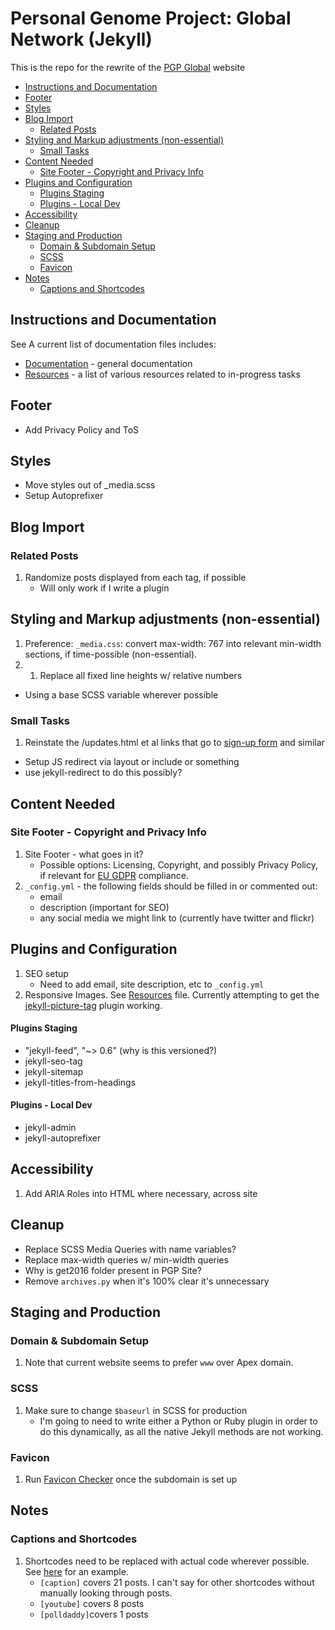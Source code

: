 # Personal Genome Project: Global Network (Jekyll)

This is the repo for the rewrite of the [PGP Global](https://www.personalgenomes.org/) website

<!-- MarkdownTOC -->

* [Instructions and Documentation](#instructions-and-documentation)
* [Footer](#footer)
* [Styles](#styles)
* [Blog Import](#blog-import)
  * [Related Posts](#related-posts)
* [Styling and Markup adjustments \(non-essential\)](#styling-and-markup-adjustments-non-essential)
  * [Small Tasks](#small-tasks)
* [Content Needed](#content-needed)
  * [Site Footer - Copyright and Privacy Info](#site-footer---copyright-and-privacy-info)
* [Plugins and Configuration](#plugins-and-configuration)
    * [Plugins Staging](#plugins-staging)
    * [Plugins - Local Dev](#plugins---local-dev)
* [Accessibility](#accessibility)
* [Cleanup](#cleanup)
* [Staging and Production](#staging-and-production)
  * [Domain & Subdomain Setup](#domain--subdomain-setup)
  * [SCSS](#scss)
  * [Favicon](#favicon)
* [Notes](#notes)
  * [Captions and Shortcodes](#captions-and-shortcodes)

<!-- /MarkdownTOC -->

<a id="instructions-and-documentation"></a>
## Instructions and Documentation

See A current list of documentation files includes:
* [Documentation](docs/documentation.md) - general documentation
* [Resources](docs/resources.md) - a list of various resources related to in-progress tasks

<a id="footer"></a>
## Footer

* Add Privacy Policy and ToS

<a id="styles"></a>
## Styles

* Move styles out of _media.scss
* Setup Autoprefixer

<a id="blog-import"></a>
## Blog Import

<a id="related-posts"></a>
### Related Posts

1. Randomize posts displayed from each tag, if possible
    * Will only work if I write a plugin

<a id="styling-and-markup-adjustments-non-essential"></a>
## Styling and Markup adjustments (non-essential)

1. Preference: `_media.css`: convert max-width: 767 into relevant min-width sections, if time-possible (non-essential).
2. 1. Replace all fixed line heights w/ relative numbers
* Using a base SCSS variable wherever possible

<a id="small-tasks"></a>
### Small Tasks

1. Reinstate the /updates.html et al links that go to [sign-up form](https://personalgenomes.us3.list-manage.com/subscribe?u=3980aaa2746fd428de44b2ab4&id=34d31b2d4b) and similar
  * Setup JS redirect via layout or include or something
  * use jekyll-redirect to do this possibly?

<a id="content-needed"></a>
## Content Needed

<a id="site-footer---copyright-and-privacy-info"></a>
### Site Footer - Copyright and Privacy Info
1. Site Footer - what goes in it?
    * Possible options: Licensing, Copyright, and possibly Privacy Policy, if relevant for [EU GDPR](https://eugdpr.org/) compliance.
2. `_config.yml` - the following fields should be filled in or commented out:
    * email
    * description (important for SEO)
    * any social media we might link to (currently have twitter and flickr)

<a id="plugins-and-configuration"></a>
## Plugins and Configuration
1. SEO setup
    * Need to add email, site description, etc to `_config.yml`
2. Responsive Images. See [Resources][1] file. Currently attempting to get the [jekyll-picture-tag](https://github.com/robwierzbowski/jekyll-picture-tag) plugin working.

<a id="plugins-staging"></a>
#### Plugins Staging

* "jekyll-feed", "~> 0.6" (why is this versioned?)
* jekyll-seo-tag
* jekyll-sitemap
* jekyll-titles-from-headings


<a id="plugins---local-dev"></a>
#### Plugins - Local Dev

* jekyll-admin
* jekyll-autoprefixer

<a id="accessibility"></a>
## Accessibility

1. Add ARIA Roles into HTML where necessary, across site

<a id="cleanup"></a>
## Cleanup

* Replace SCSS Media Queries with name variables?
* Replace max-width queries w/ min-width queries
* Why is get2016 folder present in PGP Site?
* Remove `archives.py` when it's 100% clear it's unnecessary

<a id="staging-and-production"></a>
## Staging and Production

<a id="domain--subdomain-setup"></a>
### Domain & Subdomain Setup

1. Note that current website seems to prefer `www` over Apex domain.

<a id="scss"></a>
### SCSS

1. Make sure to change `$baseurl` in SCSS for production
    * I'm going to need to write either a Python or Ruby plugin in order to do this dynamically, as all the native Jekyll methods are not working.

<a id="favicon"></a>
### Favicon

1. Run [Favicon Checker](https://realfavicongenerator.net/) once the subdomain is set up

<a id="notes"></a>
## Notes

<a id="captions-and-shortcodes"></a>
### Captions and Shortcodes

1. Shortcodes need to be replaced with actual code wherever possible. See [here](http://localhost:4000/2012/11/27/wildlife-of-our-homes-q-a-with-rob-dunn/) for an example.
    * `[caption]` covers 21 posts. I can't say for other shortcodes without manually looking through posts.
    * `[youtube]` covers 8 posts
    * `[polldaddy]`covers 1 posts

[1]: docs/resources.md
